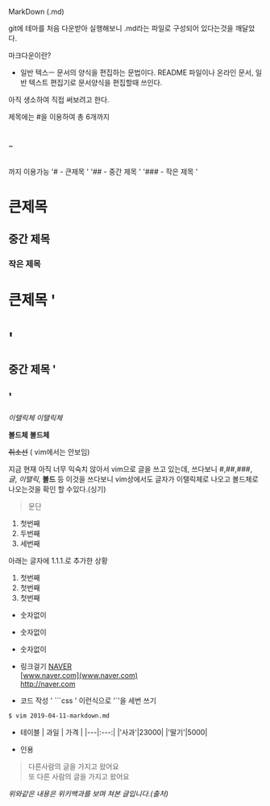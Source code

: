 MarkDown (.md)

git에 테마를 처음 다운받아 실행해보니 .md라는 파일로 구성되어 있다는것을 깨달았다.

마크다운이란? 
- 일반 텍스ㅡ 문서의 양식을 편집하는 문법이다.
README 파일이나 온라인 문서, 일반 텍스트 편집기로 문서양식을 편집할때 쓰인다.

아직 생소하여 직접 써보려고 한다.

제목에는 #을 이용하여 총 6개까지 <h1></h1> ~ <h6></h6>까지 이용가능
'#   - 큰제목 '
'##  - 중간 제목 '
'### - 작은 제목 '

# 큰제목 
## 중간 제목 
### 작은 제목 

큰제목 '<h1>'
==================

중간 제목 '<h2>'
-------------------

*이탤릭체*
_이탤릭체_

**볼드체**
__볼드체__

~~취소선~~ ( vim에서는 안보임)


지금 현재 아직 너무 익숙치 않아서 vim으로 글을 쓰고 있는데,
쓰다보니 #,##,###, *글*, _이탤릭_, **볼드** 등 
이것을 쓰다보니 vim상에서도 글자가 이탤릭체로 나오고 볼드체로 나오는것을 
확인 할 수있다.(싱기)

> 문단

1. 첫번째
2. 두번째
3. 세번째

아래는 글자에 1.1.1.로 추가한 상황
1. 첫번째
1. 첫번째
1. 첫번째

- 숫자없이
- 숫자없이
- 숫자없이

- 링크걸기 
[NAVER](www.naver.com)   
[www.naver.com](www.naver.com)  
<http://naver.com>   


- 코드 작성
' ```css '
이런식으로 '`'을 세번 쓰기   

```bash 
$ vim 2019-04-11-markdown.md
```

- 테이블 
| 과일 | 가격 |
|---|:---:|
|'사과'|23000|
|'딸기'|5000| 


- 인용
> 다른사람의 글을 가지고 왔어요  
> 또 다른 사람의 글을 가지고 왔어요  



*위와같은 내용은 위키백과를 보며 쳐본 글입니다.(출처)*
